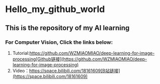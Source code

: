 # Hello_my_github_world
  ## This is the repository of my AI learning
  ### For Computer Vision, Click the links below:
  1. Tutorial:https://github.com/WZMIAOMIAO/deep-learning-for-image-processing[Github链接](https://github.com/WZMIAOMIAO/deep-learning-for-image-processing)
  2. Video：https://space.bilibili.com/18161609[B站链接](https://space.bilibili.com/18161609)
